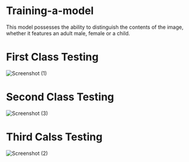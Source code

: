 # Training-a-model
This model possesses the ability to distinguish the contents of the image, whether it features an adult male, female or a child.
# First Class Testing 
![Screenshot (1)](https://github.com/rel00r/Training-a-model/assets/136834166/d94dfe93-b19a-4951-a9c4-0cdeb7d7b050)
# Second Class Testing
![Screenshot (3)](https://github.com/rel00r/Training-a-model/assets/136834166/75e072aa-e035-48ee-bb40-42de5fb91457)
# Third Calss Testing
![Screenshot (2)](https://github.com/rel00r/Training-a-model/assets/136834166/34558a50-e898-4853-b1bd-50dbcb88c3d0)
